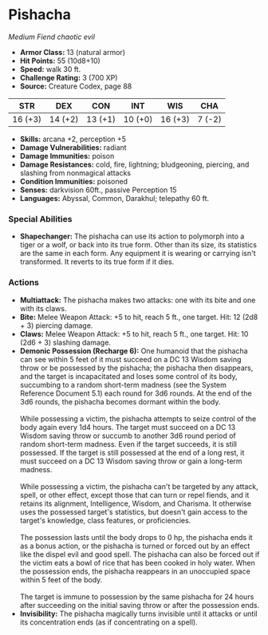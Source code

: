 # Pishacha

*Medium* *Fiend* *chaotic evil*

- **Armor Class:** 13 (natural armor)
- **Hit Points:** 55 (10d8+10)
- **Speed:** walk 30 ft.
- **Challenge Rating:** 3 (700 XP)
- **Source:** Creature Codex, page 88

| STR | DEX | CON | INT | WIS | CHA |
| --- | --- | --- | --- | --- | --- |
| 16 (+3) | 14 (+2) | 13 (+1) | 10 (+0) | 16 (+3) | 7 (-2) |

- **Skills:** arcana +2, perception +5
- **Damage Vulnerabilities:** radiant
- **Damage Immunities:** poison
- **Damage Resistances:** cold, fire, lightning; bludgeoning, piercing, and slashing from nonmagical attacks
- **Condition Immunities:** poisoned
- **Senses:** darkvision 60ft., passive Perception 15
- **Languages:** Abyssal, Common, Darakhul; telepathy 60 ft.

### Special Abilities

- **Shapechanger:** The pishacha can use its action to polymorph into a tiger or a wolf, or back into its true form. Other than its size, its statistics are the same in each form. Any equipment it is wearing or carrying isn't transformed. It reverts to its true form if it dies.

### Actions

- **Multiattack:** The pishacha makes two attacks: one with its bite and one with its claws.
- **Bite:** Melee Weapon Attack: +5 to hit, reach 5 ft., one target. Hit: 12 (2d8 + 3) piercing damage.
- **Claws:** Melee Weapon Attack: +5 to hit, reach 5 ft., one target. Hit: 10 (2d6 + 3) slashing damage.
- **Demonic Possession (Recharge 6):** One humanoid that the pishacha can see within 5 feet of it must succeed on a DC 13 Wisdom saving throw or be possessed by the pishacha; the pishacha then disappears, and the target is incapacitated and loses some control of its body, succumbing to a random short-term madness (see the System Reference Document 5.1) each round for 3d6 rounds. At the end of the 3d6 rounds, the pishacha becomes dormant within the body. <br><br>While possessing a victim, the pishacha attempts to seize control of the body again every 1d4 hours. The target must succeed on a DC 13 Wisdom saving throw or succumb to another 3d6 round period of random short-term madness. Even if the target succeeds, it is still possessed. If the target is still possessed at the end of a long rest, it must succeed on a DC 13 Wisdom saving throw or gain a long-term madness. <br><br>While possessing a victim, the pishacha can't be targeted by any attack, spell, or other effect, except those that can turn or repel fiends, and it retains its alignment, Intelligence, Wisdom, and Charisma. It otherwise uses the possessed target's statistics, but doesn't gain access to the target's knowledge, class features, or proficiencies. <br><br>The possession lasts until the body drops to 0 hp, the pishacha ends it as a bonus action, or the pishacha is turned or forced out by an effect like the dispel evil and good spell. The pishacha can also be forced out if the victim eats a bowl of rice that has been cooked in holy water. When the possession ends, the pishacha reappears in an unoccupied space within 5 feet of the body. <br><br>The target is immune to possession by the same pishacha for 24 hours after succeeding on the initial saving throw or after the possession ends.
- **Invisibility:** The pishacha magically turns invisible until it attacks or until its concentration ends (as if concentrating on a spell).


